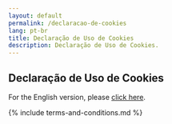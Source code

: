 ```yaml
---
layout: default
permalink: /declaracao-de-cookies
lang: pt-br
title: Declaração de Uso de Cookies
description: Declaração de Uso de Cookies.
---
```


## Declaração de Uso de Cookies

For the English version, please [click here](/en/cookie-statement).

<script id="CookieDeclaration" src="https://consent.cookiebot.com/d16fdba9-be0f-46d4-98a0-605da80c966f/cd.js"
    type="text/javascript" async></script>

{% include terms-and-conditions.md %}
